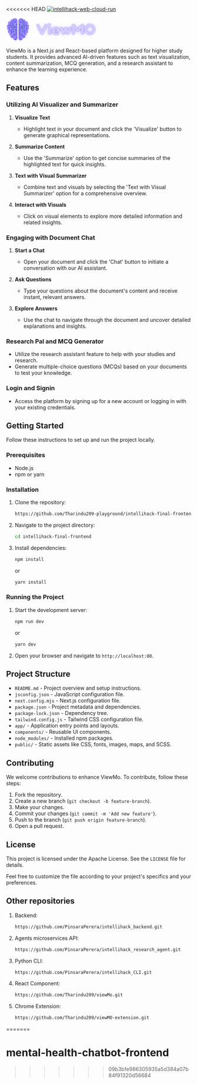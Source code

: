 <<<<<<< HEAD
[![intellihack-web-cloud-run](https://github.com/Tharindu209-playground/intellihack-final-frontend/actions/workflows/cloud-run.yml/badge.svg?branch=main)](https://github.com/Tharindu209-playground/intellihack-final-frontend/actions/workflows/cloud-run.yml)


![alt text](image.png)

ViewMo is a Next.js and React-based platform designed for higher study students. It provides advanced AI-driven features such as text visualization, content summarization, MCQ generation, and a research assistant to enhance the learning experience.

## Features

### Utilizing AI Visualizer and Summarizer

1. **Visualize Text**
   - Highlight text in your document and click the 'Visualize' button to generate graphical representations.

2. **Summarize Content**
   - Use the 'Summarize' option to get concise summaries of the highlighted text for quick insights.

3. **Text with Visual Summarizer**
   - Combine text and visuals by selecting the 'Text with Visual Summarizer' option for a comprehensive overview.

4. **Interact with Visuals**
   - Click on visual elements to explore more detailed information and related insights.

### Engaging with Document Chat

1. **Start a Chat**
   - Open your document and click the 'Chat' button to initiate a conversation with our AI assistant.

2. **Ask Questions**
   - Type your questions about the document's content and receive instant, relevant answers.

3. **Explore Answers**
   - Use the chat to navigate through the document and uncover detailed explanations and insights.

### Research Pal and MCQ Generator

- Utilize the research assistant feature to help with your studies and research.
- Generate multiple-choice questions (MCQs) based on your documents to test your knowledge.

### Login and Signin

- Access the platform by signing up for a new account or logging in with your existing credentials.

## Getting Started

Follow these instructions to set up and run the project locally.

### Prerequisites

- Node.js
- npm or yarn

### Installation

1. Clone the repository:
   ```bash
   https://github.com/Tharindu209-playground/intellihack-final-frontend.git
   ```
2. Navigate to the project directory:
   ```bash
   cd intellihack-final-frontend
   ```
3. Install dependencies:
   ```bash
   npm install
   ```
   or
   ```bash
   yarn install
   ```

### Running the Project

1. Start the development server:
   ```bash
   npm run dev
   ```
   or
   ```bash
   yarn dev
   ```
2. Open your browser and navigate to `http://localhost:80`.

## Project Structure

- `README.md` - Project overview and setup instructions.
- `jsconfig.json` - JavaScript configuration file.
- `next.config.mjs` - Next.js configuration file.
- `package.json` - Project metadata and dependencies.
- `package-lock.json` - Dependency tree.
- `tailwind.config.js` - Tailwind CSS configuration file.
- `app/` - Application entry points and layouts.
- `components/` - Reusable UI components.
- `node_modules/` - Installed npm packages.
- `public/` - Static assets like CSS, fonts, images, maps, and SCSS.

## Contributing

We welcome contributions to enhance ViewMo. To contribute, follow these steps:

1. Fork the repository.
2. Create a new branch (`git checkout -b feature-branch`).
3. Make your changes.
4. Commit your changes (`git commit -m 'Add new feature'`).
5. Push to the branch (`git push origin feature-branch`).
6. Open a pull request.

## License

This project is licensed under the Apache License. See the `LICENSE` file for details.


Feel free to customize the file according to your project's specifics and your preferences.

## Other repositories

1. Backend:
   ```bash
   https://github.com/PinsaraPerera/intellihack_backend.git
   ```
2. Agents microservices API:
   ```bash
   https://github.com/PinsaraPerera/intellihack_research_agent.git
   ```
3. Python CLI:
   ```bash
   https://github.com/PinsaraPerera/intellihack_CLI.git
   ```
4. React Component:
   ```bash
   https://github.com/Tharindu209/viewMo.git
   ```
5. Chrome Extension:
   ```bash
   https://github.com/Tharindu209/viewMO-extension.git
   ```
=======
# mental-health-chatbot-frontend
>>>>>>> 09b3bfe986305935a5d384a07b84f91320d56684
